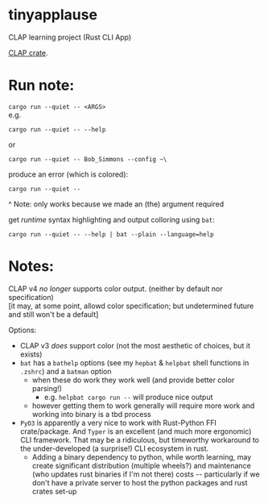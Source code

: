 # tinyapplause
CLAP learning project (Rust CLI App)

[CLAP crate](https://docs.rs/clap/latest/clap/index.html).

# Run note:
`cargo run --quiet -- <ARGS>`  
e.g.  
```shell
cargo run --quiet -- --help
```
or  
```shell
cargo run --quiet -- Bob_Simmons --config ~\
```

produce an error (which is colored):
```shell
cargo run --quiet --
```
^ Note: only works because we made an (the) argument required  

get *runtime* syntax highlighting and output colloring using `bat`:  
```shell
cargo run --quiet -- --help | bat --plain --language=help
```

# Notes:
CLAP v4 *no longer* supports color output. (neither by default nor specification)  
[it may, at some point, allowd color specification; but undetermined future and still won't be a default]  

Options:
 - CLAP v3 *does* support color (not the most aesthetic of choices, but it exists)
 - `bat` has a `bathelp` options (see my `hepbat` & `helpbat` shell functions in `.zshrc`) and a `batman` option
   - when these do work they work well (and provide better color parsing!) 
     - e.g. `helpbat cargo run --` will produce nice output
   - however getting them to work generally will require more work and working into binary is a tbd process
 - `PyO3` is apparently a very nice to work with Rust-Python FFI crate/package.  And `Typer` is an excellent (and much more ergonomic) CLI framework.  That may be a ridiculous, but timeworthy workaround to the under-developed (a surprise!) CLI ecosystem in rust.
   - Adding a binary dependency to python, while worth learning, may create significant distribution (multiple wheels?) and maintenance (who updates rust binaries if I'm not there) costs -- particularly if we don't have a private server to host the python packages and rust crates set-up 
